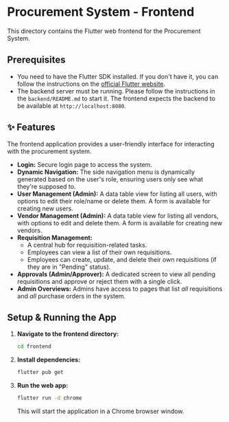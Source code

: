 # Procurement System - Frontend

This directory contains the Flutter web frontend for the Procurement System.

## Prerequisites

- You need to have the Flutter SDK installed. If you don't have it, you can follow the instructions on the [official Flutter website](https://flutter.dev/docs/get-started/install).
- The backend server must be running. Please follow the instructions in the `backend/README.md` to start it. The frontend expects the backend to be available at `http://localhost:8080`.

## ✨ Features

The frontend application provides a user-friendly interface for interacting with the procurement system.

- **Login:** Secure login page to access the system.
- **Dynamic Navigation:** The side navigation menu is dynamically generated based on the user's role, ensuring users only see what they're supposed to.
- **User Management (Admin):** A data table view for listing all users, with options to edit their role/name or delete them. A form is available for creating new users.
- **Vendor Management (Admin):** A data table view for listing all vendors, with options to edit and delete them. A form is available for creating new vendors.
- **Requisition Management:**
  - A central hub for requisition-related tasks.
  - Employees can view a list of their own requisitions.
  - Employees can create, update, and delete their own requisitions (if they are in "Pending" status).
- **Approvals (Admin/Approver):** A dedicated screen to view all pending requisitions and approve or reject them with a single click.
- **Admin Overviews:** Admins have access to pages that list *all* requisitions and *all* purchase orders in the system.

## Setup & Running the App

1.  **Navigate to the frontend directory:**
    ```bash
    cd frontend
    ```

2.  **Install dependencies:**
    ```bash
    flutter pub get
    ```

3.  **Run the web app:**
    ```bash
    flutter run -d chrome
    ```
    This will start the application in a Chrome browser window.
